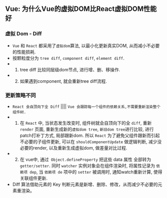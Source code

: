 ## Vue: 为什么Vue的虚拟DOM比React虚拟DOM性能好

### 虚拟 Dom - Diff
- `Vue` 和 `React` 都采用了`虚拟dom`算法, 以最小化更新真实DOM, 从而减小不必要的性能损耗.
- 按颗粒度分为 `tree diff`, `component diff`, `element diff`. 
- 1. tree diff 比较同层级dom节点, 进行增、删、移操作.
- 2. 如果遇到component,  就会重新tree diff流程.


### 更新策略不同
- `React 会自顶向下全 Diff` |||| `Vue 会跟踪每一个组件的依赖关系,不需要重新渲染整个组件树.`
- 1. 在 `React` 中, 当状态发生改变时, 组件树就会自顶向下的全 `diff`, 重新 `render` 页面,  重新生成新的`虚拟dom tree`, `新旧dom tree`进行比较,  进行patch打补丁方式, 局部跟新dom. 所以 `React` 为了避免父组件跟新而引起不必要的子组件更新,  可以在 `shouldComponentUpdate` 做逻辑判断, 减少没必要的render,  以及重新生成虚拟dom, 做差量对比过程.
- 2. 在 vue中,  通过` Object.defineProperty` 把这些 data 属性 全部转为 `getter/setter`. 同时 `watcher` 实例对象会在组件渲染时, 将属性记录为 `依赖项 dep`, 当 `依赖项 de` 项中的 `setter` 被调用时, 通知watch重新计算, 使得关联组件更新.
- Diff 算法借助元素的 Key 判断元素是新增、删除、修改，从而减少不必要的元素重渲染。
